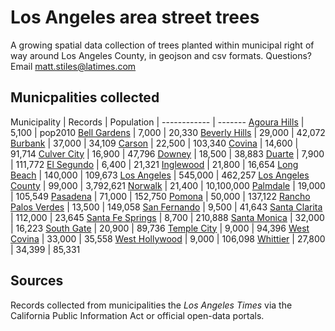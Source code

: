 # Los Angeles area street trees

A growing spatial data collection of trees planted within municipal right of way around Los Angeles County, in geojson and csv formats. Questions? Email [matt.stiles@latimes.com](mailto:matt.stiles@latimes.com)

## Municpalities collected

Municipality | Records | Population | 
------------ | -------
[Agoura Hills](https://github.com/stiles/data/tree/master/los-angeles-street-trees/agoura-hills) | 5,100 | pop2010
[Bell Gardens](https://github.com/stiles/data/tree/master/los-angeles-street-trees/bell-gardens) | 7,000 | 20,330
[Beverly Hills](https://github.com/stiles/data/tree/master/los-angeles-street-trees/beverly-hills) | 29,000 | 42,072
[Burbank](https://github.com/stiles/data/tree/master/los-angeles-street-trees/burbank) | 37,000 | 34,109
[Carson](https://github.com/stiles/data/tree/master/los-angeles-street-trees/carson) | 22,500 | 103,340
[Covina](https://github.com/stiles/data/tree/master/los-angeles-street-trees/covina) | 14,600 | 91,714
[Culver City](https://github.com/stiles/data/tree/master/los-angeles-street-trees/culver-city) | 16,900 | 47,796
[Downey](https://github.com/stiles/data/tree/master/los-angeles-street-trees/downey) | 18,500 | 38,883
[Duarte](https://github.com/stiles/data/tree/master/los-angeles-street-trees/duarte) | 7,900 | 111,772
[El Segundo](https://github.com/stiles/data/tree/master/los-angeles-street-trees/el-segundo) | 6,400 | 21,321
[Inglewood](https://github.com/stiles/data/tree/master/los-angeles-street-trees/inglewood) | 21,800 | 16,654
[Long Beach](https://github.com/stiles/data/tree/master/los-angeles-street-trees/long-beach) | 140,000 | 109,673
[Los Angeles](https://github.com/stiles/data/tree/master/los-angeles-street-trees/los-angeles) | 545,000 | 462,257
[Los Angeles County](https://github.com/stiles/data/tree/master/los-angeles-street-trees/los-angeles-county) | 99,000 | 3,792,621
[Norwalk](https://github.com/stiles/data/tree/master/los-angeles-street-trees/norwalk) | 21,400 | 10,100,000
[Palmdale](https://github.com/stiles/data/tree/master/los-angeles-street-trees/palmdale) | 19,000 | 105,549
[Pasadena](https://github.com/stiles/data/tree/master/los-angeles-street-trees/pasadena) | 71,000 | 152,750
[Pomona](https://github.com/stiles/data/tree/master/los-angeles-street-trees/pomona) | 50,000 | 137,122
[Rancho Palos Verdes](https://github.com/stiles/data/tree/master/los-angeles-street-trees/rancho-palos-verdes) | 13,500 | 149,058
[San Fernando](https://github.com/stiles/data/tree/master/los-angeles-street-trees/san-fernando) | 9,500 | 41,643
[Santa Clarita](https://github.com/stiles/data/tree/master/los-angeles-street-trees/santa-clarita) | 112,000 | 23,645
[Santa Fe Springs](https://github.com/stiles/data/tree/master/los-angeles-street-trees/santa-fe-springs) | 8,700 | 210,888
[Santa Monica](https://github.com/stiles/data/tree/master/los-angeles-street-trees/santa-monica) | 32,000 | 16,223
[South Gate](https://github.com/stiles/data/tree/master/los-angeles-street-trees/south-gate) | 20,900 | 89,736
[Temple City](https://github.com/stiles/data/tree/master/los-angeles-street-trees/temple-city) | 9,000 | 94,396
[West Covina](https://github.com/stiles/data/tree/master/los-angeles-street-trees/west-covina) | 33,000 | 35,558
[West Hollywood](https://github.com/stiles/data/tree/master/los-angeles-street-trees/west-hollywood) | 9,000 | 106,098
[Whittier](https://github.com/stiles/data/tree/master/los-angeles-street-trees/whittier) | 27,800 | 34,399 | 85,331
## Sources

Records collected from municipalities the *Los Angeles Times* via the California Public Information Act or official open-data portals. 